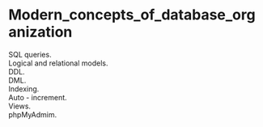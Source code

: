 # Modern_concepts_of_database_organization
SQL queries.    
Logical and relational models.    
DDL.    
DML.    
Indexing.    
Auto - increment.    
Views.    
phpMyAdmim.    
